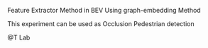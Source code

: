 Feature Extractor Method in BEV Using graph-embedding Method

This experiment can be used as Occlusion Pedestrian detection

@T Lab
